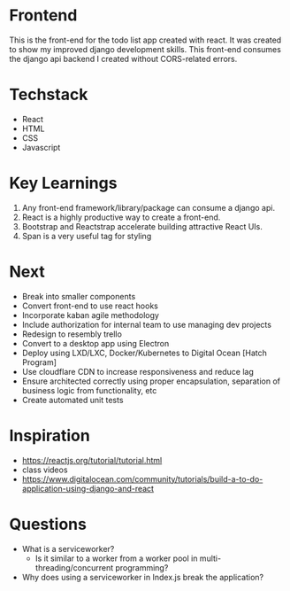 # Frontend
This is the front-end for the todo list app created with react. It was created to show my improved django development skills. This front-end consumes the django api backend I created without CORS-related errors.

# Techstack
- React
- HTML
- CSS
- Javascript
# Key Learnings
1. Any front-end framework/library/package can consume a django api.
2. React is a highly productive way to create a front-end.
3. Bootstrap and Reactstrap accelerate building attractive React UIs.
4. Span is a very useful tag for styling

# Next
- Break into smaller components
- Convert front-end to use react hooks
- Incorporate kaban agile methodology
- Include authorization for internal team to use managing dev projects
- Redesign to resembly trello
- Convert to a desktop app using Electron
- Deploy using LXD/LXC, Docker/Kubernetes to Digital Ocean [Hatch Program]
- Use cloudflare CDN to increase responsiveness and reduce lag
- Ensure architected correctly using proper encapsulation, separation of business logic from functionality, etc
- Create automated unit tests


# Inspiration
- https://reactjs.org/tutorial/tutorial.html
- class videos
- https://www.digitalocean.com/community/tutorials/build-a-to-do-application-using-django-and-react

# Questions
- What is a serviceworker?
  - Is it similar to a worker from a worker pool in multi-threading/concurrent programming?
- Why does using a serviceworker in Index.js break the application?